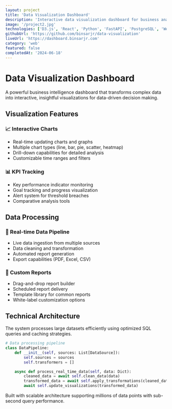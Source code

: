 ```yaml
---
layout: project
title: 'Data Visualization Dashboard'
description: 'Interactive data visualization dashboard for business analytics with real-time charts, KPI tracking, and customizable reports.'
image: '/project2.jpg'
technologies: ['D3.js', 'React', 'Python', 'FastAPI', 'PostgreSQL', 'WebSockets', 'Docker']
githubUrl: 'https://github.com/binsarjr/data-visualization'
liveUrl: 'https://dashboard.binsarjr.com'
category: 'web'
featured: false
completedAt: '2024-06-18'
---
```


# Data Visualization Dashboard

A powerful business intelligence dashboard that transforms complex data into interactive, insightful visualizations for data-driven decision making.

## Visualization Features

### 📈 Interactive Charts

- Real-time updating charts and graphs
- Multiple chart types (line, bar, pie, scatter, heatmap)
- Drill-down capabilities for detailed analysis
- Customizable time ranges and filters

### 📊 KPI Tracking

- Key performance indicator monitoring
- Goal tracking and progress visualization
- Alert system for threshold breaches
- Comparative analysis tools

## Data Processing

### 🔄 Real-time Data Pipeline

- Live data ingestion from multiple sources
- Data cleaning and transformation
- Automated report generation
- Export capabilities (PDF, Excel, CSV)

### 🎯 Custom Reports

- Drag-and-drop report builder
- Scheduled report delivery
- Template library for common reports
- White-label customization options

## Technical Architecture

The system processes large datasets efficiently using optimized SQL queries and caching strategies.

```python
# Data processing pipeline
class DataPipeline:
    def __init__(self, sources: List[DataSource]):
        self.sources = sources
        self.transformers = []

    async def process_real_time_data(self, data: Dict):
        cleaned_data = await self.clean_data(data)
        transformed_data = await self.apply_transformations(cleaned_data)
        await self.update_visualizations(transformed_data)
```

Built with scalable architecture supporting millions of data points with sub-second query performance.
